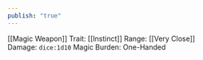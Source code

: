 ```yaml
---
publish: "true"
---
```


[[Magic Weapon]]
Trait: [[Instinct]]
Range: [[Very Close]]
Damage: `dice:1d10` Magic
Burden: One-Handed
